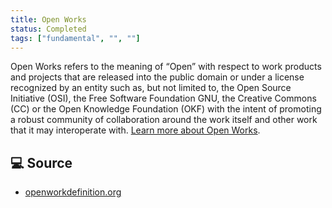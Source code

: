 ```yaml
---
title: Open Works
status: Completed
tags: ["fundamental", "", ""]
---
```


Open Works refers to the meaning of “Open” with respect to work products and projects that are released into the public domain or under a license recognized by an entity such as, but not limited to, the Open Source Initiative (OSI), the Free Software Foundation GNU, the Creative Commons (CC) or the Open Knowledge Foundation (OKF) with the intent of promoting a robust community of collaboration around the work itself and other work that it may interoperate with. [Learn more about Open Works](http://openworkdefinition.com/).

## 💻 Source

* [openworkdefinition.org](http://openworkdefinition.com/)
